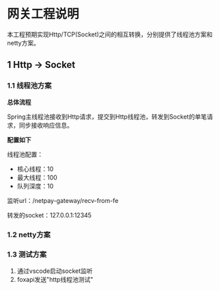 # 网关工程说明

本工程预期实现Http/TCP(Socket)之间的相互转换，分别提供了线程池方案和netty方案。

## 1 Http -> Socket

### 1.1 线程池方案

**总体流程**

Spring主线程池接收到Http请求，提交到Http线程池，转发到Socket的单笔请求，同步接收响应信息。

**配置如下**

线程池配置：
 - 核心线程：10
 - 最大线程：100
 - 队列深度：10

监听url：/netpay-gateway/recv-from-fe

转发的socket：127.0.0.1:12345

### 1.2 netty方案

### 1.3 测试方案

 1. 通过vscode启动socket监听
 2. foxapi发送"http线程池测试"